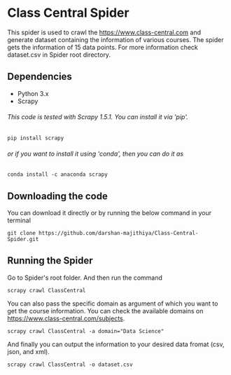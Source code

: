 # Class Central Spider
This spider is used to crawl the https://www.class-central.com and generate dataset containing the information of various courses. The spider gets the information of 15 data points. For more information check dataset.csv in Spider root directory.
## Dependencies
- Python 3.x
- Scrapy 
###### This code is tested with Scrapy 1.5.1. You can install it via 'pip'.
```
pip install scrapy
```
###### or if you want to install it using 'conda', then you can do it as
```
conda install -c anaconda scrapy 
```
## Downloading the code
You can download it directly or by running the below command in your terminal
```
git clone https://github.com/darshan-majithiya/Class-Central-Spider.git
```
## Running the Spider
Go to Spider's root folder. And then run the command 
```
scrapy crawl ClassCentral
```
You can also pass the specific domain as argument of which you want to get the course information. You can check the available domains on 
https://www.class-central.com/subjects. 
```
scrapy crawl ClassCentral -a domain="Data Science"
```
And finally you can output the information to your desired data fromat (csv, json, and xml).
```
scrapy crawl ClassCentral -o dataset.csv
```
